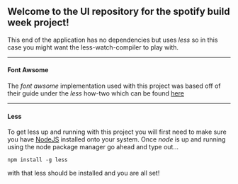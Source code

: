 ## Welcome to the UI repository for the spotify build week project!

This end of the application has no dependencies but uses *less* so in this case you might want the less-watch-compiler to play with. 

---

#### Font Awsome

The *font awsome* implementation used with this project was based off of their guide under the *less* how-two which can be found [here](https://fontawesome.com/how-to-use/on-the-web/using-with/less)

---

#### Less

To get less up and running with this project you will first need to make sure you have [NodeJS](https://nodejs.org/en/) installed onto your system. Once *node* is up and running using the node package manager go ahead and type out...

```
npm install -g less
```

with that less should be installed and you are all set!
